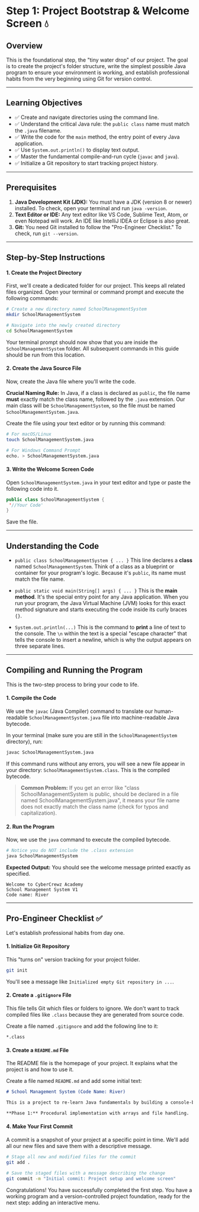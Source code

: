 # Step 1: Project Bootstrap & Welcome Screen 💧

## Overview

This is the foundational step, the "tiny water drop" of our project. The goal is to create the project's folder structure, write the simplest possible Java program to ensure your environment is working, and establish professional habits from the very beginning using Git for version control.

---

## Learning Objectives

- ✅ Create and navigate directories using the command line.
- ✅ Understand the critical Java rule: the `public class` name must match the `.java` filename.
- ✅ Write the code for the `main` method, the entry point of every Java application.
- ✅ Use `System.out.println()` to display text output.
- ✅ Master the fundamental compile-and-run cycle (`javac` and `java`).
- ✅ Initialize a Git repository to start tracking project history.

---

## Prerequisites

1.  **Java Development Kit (JDK):** You must have a JDK (version 8 or newer) installed. To check, open your terminal and run `java -version`.
2.  **Text Editor or IDE:** Any text editor like VS Code, Sublime Text, Atom, or even Notepad will work. An IDE like IntelliJ IDEA or Eclipse is also great.
3.  **Git:** You need Git installed to follow the "Pro-Engineer Checklist." To check, run `git --version`.

---

## Step-by-Step Instructions

#### 1. Create the Project Directory

First, we'll create a dedicated folder for our project. This keeps all related files organized. Open your terminal or command prompt and execute the following commands:

```bash
# Create a new directory named SchoolManagementSystem
mkdir SchoolManagementSystem

# Navigate into the newly created directory
cd SchoolManagementSystem
```

Your terminal prompt should now show that you are inside the `SchoolManagementSystem` folder. All subsequent commands in this guide should be run from this location.

#### 2. Create the Java Source File

Now, create the Java file where you'll write the code.

**Crucial Naming Rule:** In Java, if a class is declared as `public`, the file name **must** exactly match the class name, followed by the `.java` extension. Our main class will be `SchoolManagementSystem`, so the file must be named `SchoolManagementSystem.java`.

Create the file using your text editor or by running this command:

```bash
# For macOS/Linux
touch SchoolManagementSystem.java

# For Windows Command Prompt
echo. > SchoolManagementSystem.java
```

#### 3. Write the Welcome Screen Code

Open `SchoolManagementSystem.java` in your text editor and type or paste the following code into it.

```java
public class SchoolManagementSystem {
 '//Your Code'
}
```

Save the file.

---

## Understanding the Code

- `public class SchoolManagementSystem { ... }`
  This line declares a **class** named `SchoolManagementSystem`. Think of a class as a blueprint or container for your program's logic. Because it's `public`, its name must match the file name.

- `public static void main(String[] args) { ... }`
  This is the **main method**. It's the special entry point for any Java application. When you run your program, the Java Virtual Machine (JVM) looks for this exact method signature and starts executing the code inside its curly braces `{}`.

- `System.out.println(...)`
  This is the command to **print** a line of text to the console. The `\n` within the text is a special "escape character" that tells the console to insert a newline, which is why the output appears on three separate lines.

---

## Compiling and Running the Program

This is the two-step process to bring your code to life.

#### 1. Compile the Code

We use the `javac` (Java Compiler) command to translate our human-readable `SchoolManagementSystem.java` file into machine-readable Java bytecode.

In your terminal (make sure you are still in the `SchoolManagementSystem` directory), run:

```bash
javac SchoolManagementSystem.java
```

If this command runs without any errors, you will see a new file appear in your directory: `SchoolManagementSystem.class`. This is the compiled bytecode.

> **Common Problem:** If you get an error like "class SchoolManagementSystem is public, should be declared in a file named SchoolManagementSystem.java", it means your file name does not exactly match the class name (check for typos and capitalization).

#### 2. Run the Program

Now, we use the `java` command to execute the compiled bytecode.

```bash
# Notice you do NOT include the .class extension
java SchoolManagementSystem
```

**Expected Output:** You should see the welcome message printed exactly as specified.

```
Welcome to CyberCrewz Academy
School Management System V1
Code name: River
```

---

## Pro-Engineer Checklist ✅

Let's establish professional habits from day one.

#### 1. Initialize Git Repository

This "turns on" version tracking for your project folder.

```bash
git init
```

You'll see a message like `Initialized empty Git repository in ...`.

#### 2. Create a `.gitignore` File

This file tells Git which files or folders to ignore. We don't want to track compiled files like `.class` because they are generated from source code.

Create a file named `.gitignore` and add the following line to it:

```
*.class
```

#### 3. Create a `README.md` File

The README file is the homepage of your project. It explains what the project is and how to use it.

Create a file named `README.md` and add some initial text:

```markdown
# School Management System (Code Name: River)

This is a project to re-learn Java fundamentals by building a console-based School Management System from scratch.

**Phase 1:** Procedural implementation with arrays and file handling.
```

#### 4. Make Your First Commit

A commit is a snapshot of your project at a specific point in time. We'll add all our new files and save them with a descriptive message.

```bash
# Stage all new and modified files for the commit
git add .

# Save the staged files with a message describing the change
git commit -m "Initial commit: Project setup and welcome screen"
```

Congratulations! You have successfully completed the first step. You have a working program and a version-controlled project foundation, ready for the next step: adding an interactive menu.
